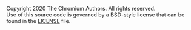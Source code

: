 Copyright 2020 The Chromium Authors. All rights reserved.  
Use of this source code is governed by a BSD-style license that can be  
found in the [LICENSE](https://chromium.googlesource.com/chromium/src/+/master/LICENSE) file.

